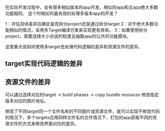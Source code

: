 在实际开发过程中，会有很多相似版本的app开发，相似的app和主app绝大多数功能相同， 这个时候如何最有效的处理多版本app的开发？


1：评估具体差异后确定是否拆分project还是通过拆分target
2：对于绝大多数功能相似的情况，采用多Target编译方案来实现更有效率。
3：如果使用拆分project，需要选择大小合适的粒度去抽取app的公共的功能模块。


这里重点说如何使用多target去处理代码逻辑的差异和资源文件的差异。


## target实现代码逻辑的差异



## 资源文件的差异

可以通过选择对应的target -> build phases -> copy bundle resouces 修改指定版本对应的图片地址。

修改了不同target同一个文件名称的不同图片或资源文件，就可以实现不修改代码的情况下，多个targets应用同样文件名的文件情况下，打包的app获取不同的资源文件的方式来修改界面对应的差异。



